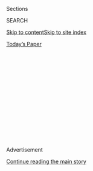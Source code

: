 <div id="app">

<div>

<div>

<div>

<div class="NYTAppHideMasthead css-1q2w90k e1suatyy0">

<div class="section css-ui9rw0 e1suatyy2">

<div class="css-eph4ug er09x8g0">

<div class="css-6n7j50">

</div>

<span class="css-1dv1kvn">Sections</span>

<div class="css-10488qs">

<span class="css-1dv1kvn">SEARCH</span>

</div>

[Skip to content](#site-content)[Skip to site
index](#site-index)

</div>

<div class="css-10698na e1huz5gh0">

</div>

</div>

<div id="masthead-bar-one" class="section hasLinks css-15hmgas e1csuq9d3">

<div class="css-uqyvli e1csuq9d0">

</div>

<div class="css-1uqjmks e1csuq9d1">

</div>

<div class="css-9e9ivx">

[](https://myaccount.nytimes.com/auth/login?response_type=cookie&client_id=vi)

</div>

<div class="css-1bvtpon e1csuq9d2">

[Today’s
Paper](https://www.nytimes.com/section/todayspaper)

</div>

</div>

</div>

</div>

<div data-aria-hidden="false">

<div id="site-content" data-role="main">

<div>

<div class="css-1aor85t" style="opacity:0.000000001;z-index:-1;visibility:hidden">

<div class="css-1hqnpie">

<div class="css-epjblv">

<span class="css-17xtcya">[Opinion](/section/opinion)</span><span class="css-x15j1o">|</span><span class="css-fwqvlz">Trump
Has Been Comparing Himself to Nixon. That’s
Hooey.</span>

</div>

<div class="css-k008qs">

<div class="css-1iwv8en">

<span class="css-18z7m18"></span>

<div>

</div>

</div>

<span class="css-1n6z4y">https://nyti.ms/337u0SS</span>

<div class="css-1705lsu">

<div class="css-4xjgmj">

<div class="css-4skfbu" data-role="toolbar" data-aria-label="Social Media Share buttons, Save button, and Comments Panel with current comment count" data-testid="share-tools">

  - 
  - 
  - 
  - 
    
    <div class="css-6n7j50">
    
    </div>

  - 
  - 

</div>

</div>

</div>

</div>

</div>

</div>

<div id="NYT_TOP_BANNER_REGION" class="css-13pd83m">

</div>

<div id="top-wrapper" class="css-1sy8kpn">

<div id="top-slug" class="css-l9onyx">

Advertisement

</div>

[Continue reading the main
story](#after-top)

<div class="ad top-wrapper" style="text-align:center;height:100%;display:block;min-height:250px">

<div id="top" class="place-ad" data-position="top" data-size-key="top">

</div>

</div>

<div id="after-top">

</div>

</div>

<div>

<div class="css-v5btjw etb61u70">

<div class="css-v05ibm etb61u71">

[Opinion](/section/opinion)

</div>

</div>

<div id="sponsor-wrapper" class="css-1hyfx7x">

<div id="sponsor-slug" class="css-19vbshk">

Supported by

</div>

[Continue reading the main
story](#after-sponsor)

<div id="sponsor" class="ad sponsor-wrapper" style="text-align:center;height:100%;display:block">

</div>

<div id="after-sponsor">

</div>

</div>

<div class="css-186x18t">

</div>

<div class="css-1vkm6nb ehdk2mb0">

# Trump Has Been Comparing Himself to Nixon. That’s Hooey.

</div>

The former president could only dream of wielding the police powers Mr.
Trump has seized for himself.

<div class="css-18e8msd">

<div class="css-vp77d3 epjyd6m0">

<div class="css-1baulvz">

By <span class="css-1baulvz last-byline" itemprop="name">John W.
Dean</span>

<div class="css-8atqhb">

Mr. Dean was White House counsel under Richard Nixon.

</div>

</div>

</div>

  - July 31,
    2020

  - 
    
    <div class="css-4xjgmj">
    
    <div class="css-d8bdto" data-role="toolbar" data-aria-label="Social Media Share buttons, Save button, and Comments Panel with current comment count" data-testid="share-tools">
    
      - 
      - 
      - 
      - 
        
        <div class="css-6n7j50">
        
        </div>
    
      - 
      - 
    
    </div>
    
    </div>

</div>

<div class="css-79elbk" data-testid="photoviewer-wrapper">

<div class="css-z3e15g" data-testid="photoviewer-wrapper-hidden">

</div>

<div class="css-1a48zt4 ehw59r15" data-testid="photoviewer-children">

![<span class="css-16f3y1r e13ogyst0" data-aria-hidden="true">Federal
troops clearing protesters outside the White House on June
1. </span><span class="css-cnj6d5 e1z0qqy90" itemprop="copyrightHolder"><span class="css-1ly73wi e1tej78p0">Credit...</span><span><span>Jonathan
Ernst/Reuters</span></span></span>](https://static01.nyt.com/images/2020/07/30/opinion/30JohnDean2/30JohnDean2-articleLarge.jpg?quality=75&auto=webp&disable=upscale)

</div>

</div>

</div>

<div class="section meteredContent css-1r7ky0e" name="articleBody" itemprop="articleBody">

<div class="css-1fanzo5 StoryBodyCompanionColumn">

<div class="css-53u6y8">

President Trump has been comparing himself to Richard Nixon, tweeting
[“LAW &
ORDER,”](https://twitter.com/realDonaldTrump/status/1267227396341669889)
and claiming he [learned a lot from
Nixon](https://www.youtube.com/watch?v=mY12Llo847I). Others have been
comparing [Mr. Trump’s handling of civil disorder to
Nixon’s.](https://www.nytimes.com/2020/06/02/opinion/floyd-trump-nixon-coronavirus.html)
No one will ever tag me a Nixon apologist, but in Nixon’s defense these
claims are hooey.

I worked for our last authoritarian president, Richard Nixon — a man who
experienced violent protests and demonstrations throughout his political
career. In 1968, he ran as the “law and order” candidate, for it was [a
time of
tumult](https://www.theguardian.com/us-news/2020/jun/16/trump-nixon-1968-law-and-order-america):
assassinations of the Rev. Dr. Martin Luther King Jr. and Senator Robert
Kennedy. Riots ripped Baltimore, Boston, Chicago, Los Angeles, Memphis,
Washington and other major cities. Civil rights and antiwar protests
closed down campuses large and small. There were nightly news reports of
endless death from the killing fields of Vietnam, including the Tet
offensive and the My Lai massacre.

Nixon was running on credentials established long before the 1968
presidential contest. As vice president, Nixon and his wife [traveled
though South
America](https://history.state.gov/historicaldocuments/frus1958-60v05/comp4),
where they frequently were confronted by protesters. Nixon used those
protest situations to brandish his I-am-fearless image by walking among
the protesters to make clear that he was not intimidated, nor would they
influence American policy.

On becoming president in 1969, Nixon inherited a global anti-Vietnam War
protest movement that had contributed to the decision of his
predecessor, Lyndon Johnson, not to seek re-election.

</div>

</div>

<div class="css-1fanzo5 StoryBodyCompanionColumn">

<div class="css-53u6y8">

From his first day in office, Nixon faced [huge
demonstrations,](https://learning.blogs.nytimes.com/2011/11/15/nov-15-1969-anti-vietnam-war-demonstration-held/)
which he instructed his White House counsel to monitor closely. When I
was appointed to that post 18 months into his presidency, I discovered
that all of the key intelligence agencies reported domestic and related
foreign intelligence about disruptive protests, demonstrations and civil
unrest occurring throughout the country to the counsel’s office, where
we digested and shared it with the president and senior staff.

For some thousand days I had an exceptional overview of what was being
done by Nixon and his aides to deal with often violent unrest,
particularly that provoked by those strongly opposed to the war in
Vietnam. Nixon’s behavior was [vastly different from Mr.
Trump’s](https://www.nytimes.com/2020/06/04/opinion/trump-nixon.html).

</div>

</div>

<div class="css-79elbk" data-testid="photoviewer-wrapper">

<div class="css-z3e15g" data-testid="photoviewer-wrapper-hidden">

</div>

<div class="css-1a48zt4 ehw59r15" data-testid="photoviewer-children">

![<span class="css-16f3y1r e13ogyst0" data-aria-hidden="true">Protesters
in front of the Nixon White House in 1970 after the killing of four Kent
State University students by Ohio National
Guardsmen.</span><span class="css-cnj6d5 e1z0qqy90" itemprop="copyrightHolder"><span class="css-1ly73wi e1tej78p0">Credit...</span><span>Bettman
Archive, via Getty
Images</span></span>](https://static01.nyt.com/images/2020/07/30/opinion/30JohnDean1/30JohnDean1-articleLarge.jpg?quality=75&auto=webp&disable=upscale)

</div>

</div>

<div class="css-1fanzo5 StoryBodyCompanionColumn">

<div class="css-53u6y8">

Never once did I hear anyone in the Nixon White House or Justice
Department suggest using United States military forces, or any federal
officers outside the military, to quell civil unrest or disorder. Nor
have I found any evidence of such activity after the fact, when digging
through the historical record.

It is well known that on unique occasions presidents had used federal
forces for limited purposes before Nixon, as in 1877 when President
Rutherford B. Hayes used federal troops to end [the railroad
strike](http://ohiohistorycentral.org/w/Great_Railroad_Strike_of_1877);
and in 1894 when President Grover Cleveland dispatched troops to end the
[Pullman railroad
strike](http://www.encyclopedia.chicagohistory.org/pages/1029.html).

</div>

</div>

<div class="css-1fanzo5 StoryBodyCompanionColumn">

<div class="css-53u6y8">

Presidents have also sent federal forces to uphold court orders, as in
1957 when President Eisenhower sent troops to [Little
Rock](http://crdl.usg.edu/export/html/dde/ddetimeline/crdl_dde_ddetimeline_130.html),
Ark., and in 1962 when President Kennedy sent federal forces to [Oxford,
Miss.](http://crdl.usg.edu/events/ole_miss_integration/?Welcome), in
both cases to enforce court orders to desegregate schools.

Mr. Trump, assisted by Attorney General Bill Barr, has assembled [a
mongrel federal law
enforcement](https://www.nytimes.com/2020/07/20/us/politics/trump-chicago-portland-federal-agents.html)
operation from the F.B.I., the Department of Homeland Security, the Drug
Enforcement Administration, U.S. Marshals, and other federal agencies to
proceed to cities throughout the country: Portland, Ore.; Chicago;
Memphis; Oakland, Calif.

Neither governors nor mayors have requested these attack weapon-wielding
federal soldiers, a few hundred men with minimal identification dressed
up in battlefield camouflage. This unprecedented action is way beyond
Nixon’s authoritarianism. And it raises serious questions.

Most conspicuously, for Donald Trump it creates optics he believes he
can [exploit in his re-election
campaign.](https://www.nytimes.com/2020/07/21/us/politics/trump-portland-federal-agents.html)
Indeed, Nixon successfully used images of disorder in 1968, and falsely
charged demonstrators in 1972 as working for his opponent when he was
running for re-election. But Mr. Trump is provoking disorder by using
federal forces, which is quite different.

The reason Attorney General Barr is backing this action is that he
believes the president should, in fact, be able to do most anything he
wishes, whenever he wants. Mr. Barr is using 200 federal officers here
and there today, so tomorrow he can dispatch 2,000 or 20,000. He is
making the unprecedented precedented.

Richard Nixon closeted his authoritarianism behind closed doors, and
only because [he taped himself](http://nixontapes.org/)do we have a good
understanding of it. Donald Trump, however, has paraded his
authoritarianism in the Rose Garden and at rallies. He wants to be seen
as a demagogue.

Nixon did not have an authoritarian Republican Party to support his
imperial presidency and was forced to prematurely resign. Mr. Trump has
a G.O.P. that seeks to expand his authoritarian presidency. Militarizing
federal forces to perform state and local police functions is merely
another norm-shattering example.

</div>

</div>

<div class="css-1fanzo5 StoryBodyCompanionColumn">

<div class="css-53u6y8">

Mr. Trump’s latest threat is that he will not leave the presidency if he
loses. He is making Nixon’s authoritarian behavior look tame.

</div>

</div>

<div>

</div>

<div class="css-1fanzo5 StoryBodyCompanionColumn">

<div class="css-53u6y8">

*The Times is committed to publishing* [*a diversity of
letters*](https://www.nytimes.com/2019/01/31/opinion/letters/letters-to-editor-new-york-times-women.html)
*to the editor. We’d like to hear what you think about this or any of
our articles. Here are some*
[*tips*](https://help.nytimes.com/hc/en-us/articles/115014925288-How-to-submit-a-letter-to-the-editor)*.
And here’s our email:*
[*letters@nytimes.com*](mailto:letters@nytimes.com)*.*

*Follow The New York Times Opinion section on*
[*Facebook*](https://www.facebook.com/nytopinion)*,* [*Twitter
(@NYTopinion)*](http://twitter.com/NYTOpinion) *and*
[*Instagram*](https://www.instagram.com/nytopinion/)*.*

John W. Dean was White House counsel under President Nixon, and author
of the forthcoming book “Authoritarian Nightmare: Trump and His
Followers.”

</div>

</div>

</div>

<div>

</div>

<div>

</div>

<div>

</div>

<div>

<div id="bottom-wrapper" class="css-1ede5it">

<div id="bottom-slug" class="css-l9onyx">

Advertisement

</div>

[Continue reading the main
story](#after-bottom)

<div id="bottom" class="ad bottom-wrapper" style="text-align:center;height:100%;display:block;min-height:90px">

</div>

<div id="after-bottom">

</div>

</div>

</div>

</div>

</div>

## Site Index

<div>

</div>

## Site Information Navigation

  - [© <span>2020</span> <span>The New York Times
    Company</span>](https://help.nytimes.com/hc/en-us/articles/115014792127-Copyright-notice)

<!-- end list -->

  - [NYTCo](https://www.nytco.com/)
  - [Contact
    Us](https://help.nytimes.com/hc/en-us/articles/115015385887-Contact-Us)
  - [Work with us](https://www.nytco.com/careers/)
  - [Advertise](https://nytmediakit.com/)
  - [T Brand Studio](http://www.tbrandstudio.com/)
  - [Your Ad
    Choices](https://www.nytimes.com/privacy/cookie-policy#how-do-i-manage-trackers)
  - [Privacy](https://www.nytimes.com/privacy)
  - [Terms of
    Service](https://help.nytimes.com/hc/en-us/articles/115014893428-Terms-of-service)
  - [Terms of
    Sale](https://help.nytimes.com/hc/en-us/articles/115014893968-Terms-of-sale)
  - [Site
    Map](https://spiderbites.nytimes.com)
  - [Help](https://help.nytimes.com/hc/en-us)
  - [Subscriptions](https://www.nytimes.com/subscription?campaignId=37WXW)

</div>

</div>

</div>

</div>
